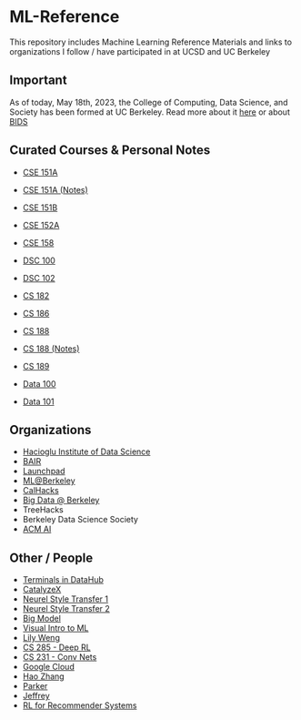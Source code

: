 # ML-Reference
This repository includes Machine Learning Reference Materials and links to organizations I follow / have participated in
at UCSD and UC Berkeley

## Important
As of today, May 18th, 2023, the College of Computing, Data Science, and Society has been formed at UC Berkeley. 
Read more about it [here](https://data.berkeley.edu/) or about [BIDS](https://bids.berkeley.edu/software)

## Curated Courses & Personal Notes
* [CSE 151A](https://shangjingbo1226.github.io/teaching/2023-spring-CSE151A-CSE-251A-ML)
* [CSE 151A (Notes)](https://purrfect-zinc-f80.notion.site/CSE-151A-Notes-9ecf18e9b1c8482a8eeb69784a098bf2)
* [CSE 151B](https://sites.google.com/view/cse151b)
* [CSE 152A](https://ucsd-cse-152.github.io/FA20/schedule.html)
* [CSE 158](https://cseweb.ucsd.edu/classes/fa23/cse258-a/)
* [DSC 100](https://kshannon.github.io/ucsd-dsc100/)
* [DSC 102](https://dsc-courses.github.io/dsc102-2023-sp/)

* [CS 182](https://inst.eecs.berkeley.edu/~cs182/sp23/)
* [CS 186](https://cs186berkeley.net/)
* [CS 188](https://inst.eecs.berkeley.edu/~cs188/su23/)
* [CS 188 (Notes)](https://purrfect-zinc-f80.notion.site/CS-188-Notes-0db1181094744173ac5efdce49d563d9?pvs=4)
* [CS 189](https://people.eecs.berkeley.edu/~jrs/189/)
* [Data 100](https://ds100.org/sp23/)
* [Data 101](https://fa23.data101.org/)


## Organizations
* [Hacioglu Institute of Data Science](https://dsc-courses.github.io/)
* [BAIR](https://bair.berkeley.edu/blog/?refresh=1)
* [Launchpad](https://launchpad.berkeley.edu/projects/)
* [ML@Berkeley](https://ml.berkeley.edu/)
* [CalHacks](https://www.calhacks.io/)
* [Big Data @ Berkeley](https://bd.berkeley.edu/)
* TreeHacks
* Berkeley Data Science Society 
* [ACM AI](https://ai.acmucsd.com/)

## Other / People
* [Terminals in DataHub](https://sndev.ucsd.edu/its?id=kb_article_view&sysparm_article=KB0033812)
* [CatalyzeX](https://www.catalyzex.com/paper/arxiv:1901.03915)
* [Neurel Style Transfer 1](https://www.v7labs.com/blog/neural-style-transfer)
* [Neurel Style Transfer 2](https://reiinakano.com/2019/06/21/robust-neural-style-transfer.html)
* [Big Model](https://sites.google.com/view/icml-2022-big-model)
* [Visual Intro to ML](http://www.r2d3.us/visual-intro-to-machine-learning-part-1/)
* [Lily Weng](https://lilywenglab.github.io/)
* [CS 285 - Deep RL](https://rail.eecs.berkeley.edu/deeprlcourse/)
* [CS 231 - Conv Nets](https://cs231n.github.io/convolutional-networks/)
* [Google Cloud](https://docs.google.com/document/d/1YKSzyy5mk2h2lCKmoIyMUJ4AouT5nvzInwRlKxV2rQA/edit)
* [Hao Zhang](https://forms.office.com/pages/responsepage.aspx?id=DQSIkWdsW0yxEjajBLZtrQAAAAAAAAAAAANAAa-SsTJUM1M1QlNEWERZTVJKTFJRUzhOUk1FVjg0MC4u)
* [Parker](https://parkeraddison.com/)
* [Jeffrey](https://jshen13.github.io/)
* [RL for Recommender Systems](https://arxiv.org/abs/2101.06286)
